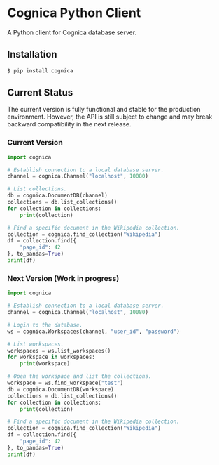 # Cognica Python Client

A Python client for Cognica database server.

## Installation

```bash
$ pip install cognica
```

## Current Status

The current version is fully functional and stable for the production environment. However, the API is still subject to change and may break backward compatibility in the next release.

### Current Version

```python
import cognica

# Establish connection to a local database server.
channel = cognica.Channel("localhost", 10080)

# List collections.
db = cognica.DocumentDB(channel)
collections = db.list_collections()
for collection in collections:
    print(collection)

# Find a specific document in the Wikipedia collection.
collection = cognica.find_collection("Wikipedia")
df = collection.find({
    "page_id": 42
}, to_pandas=True)
print(df)
```

### Next Version (Work in progress)

```python
import cognica

# Establish connection to a local database server.
channel = cognica.Channel("localhost", 10080)

# Login to the database.
ws = cognica.Workspaces(channel, "user_id", "password")

# List workspaces.
workspaces = ws.list_workspaces()
for workspace in workspaces:
    print(workspace)

# Open the workspace and list the collections.
workspace = ws.find_workspace("test")
db = cognica.DocumentDB(workspace)
collections = db.list_collections()
for collection in collections:
    print(collection)

# Find a specific document in the Wikipedia collection.
collection = cognica.find_collection("Wikipedia")
df = collection.find({
    "page_id": 42
}, to_pandas=True)
print(df)
```
